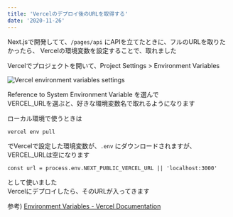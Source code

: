 ```yaml
---
title: 'Vercelのデプロイ後のURLを取得する'
date: '2020-11-26'
---
```


Next.jsで開発してて、`/pages/api` にAPIを立てたときに、フルのURLを取りたかったら、
Vercelの環境変数を設定することで、取れました

Vercelでプロジェクトを開いて、Project Settings > Environment Variables

![Vercel environment variables settings](/vercel-public-url/vercel-environment-variables.png)

Reference to System Environment Variable を選んで  
VERCEL_URLを選ぶと、好きな環境変数名で取れるようになります

ローカル環境で使うときは

```
vercel env pull
```

でVercelで設定した環境変数が、`.env` にダウンロードされますが、VERCEL_URLは空になります  

```
const url = process.env.NEXT_PUBLIC_VERCEL_URL || 'localhost:3000'
```

として使いました  
Vercelにデプロイしたら、そのURLが入ってきます  

参考) [Environment Variables \- Vercel Documentation](https://vercel.com/docs/platform/environment-variables)
